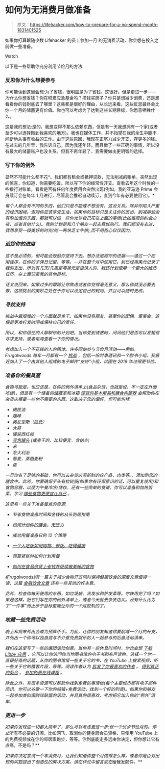 # 如何为无消费月做准备

> 原文：<https://lifehacker.com/how-to-prepare-for-a-no-spend-month-1831401525>

如果你打算跟随少数 Lifehacker 的员工参加一月 的无消费活动，你会想在投入之前做一些准备。

Watch

以下是一些帮助你充分利用节俭月的方法:

### 反思你为什么想要参与

你可能读到这里会想:为了省钱，很明显是为了省钱。这很好。但是更进一步——*为什么*你想省钱？你在积累应急基金吗？攒钱买房子？你只是想减少消费，还是想看看你的钱到底去了哪里？这些都是很好的理由，从长远来看，这些反思最终会比你一个月的储蓄更有价值。你也可以考虑为了达到这些长期目标，你愿意牺牲什么。

这是我的想法:是的，我想变得不那么依赖东西，但是有一天我想拥有一个家(或者至少可以选择搬到我喜欢的地方)。我也在媒体工作，并不指望在我的余生中能不间断地从事有收益的工作。由于这些原因，我现在正努力减少开支，存更多的钱。在过去的几年里，我告诉自己，因为我还年轻，而且做了一些正确的事情，所以没有最大的储蓄账户也没关系。但我不再年轻了，我需要做出更明智的选择。

### 写下你的例外

显然不可能什么都不花*。我们都有租金或抵押贷款，无法削减的账单，突然出现的惊喜，你知道，你需要吃饭。所以写下你的经常性开支。查看去年这个时候的一些银行对账单，看看是否有任何年度费用会突然出现(例如，我的亚马逊 Prime 会员续订会在每年 1 月进行，尽管我会推迟自动续订，直到今年有必要使用它)。*

*每个人都会有不同的东西，他们只是不能或不想没有。这没关系。除非你陷入严重的经济困境，否则你应该享受生活。如果你的目标只是关注你的支出，削减那些没有附加值的东西，那就可以做一些你允许自己花在上面的事情(比如每周的约会之夜，或者其他什么)。我的计划是和几个朋友一起去费城旅行。我们都没有去过，我想享受一段美好的时光(吃一两块芝士牛排),而不用担心仅仅因为。*

### ***追踪你的进度***

*这不是必须的，但可能会鼓励你坚持下去。想办法追踪你的进展——通过一个应用程序，在你的子弹日记里，等等。—并在整个月中使用它。我已经用美元记录了我的支出，所以有几天/几周是零美元是很诱人的，我还计划使用一个更大的纸质日历，在上面记录我的其他目标。*

*话又说回来，如果过多的跟踪让你焦虑或者你觉得毫无意义，那么你就没必要去做。这项挑战的美妙之处在于你可以设定自己的规则，并且可以随时更改。*

### ***寻找支持***

*挑战中最艰难的一个方面就是单干。如果你没有朋友，甚至你的配偶，董事会，这将是更难打发时间或保持自己的责任。*

*所以，和你信任的人聊聊你的计划吧。当你受到诱惑时，问问他们是否可以发短信寻求支持，或者每周查看一下你的情况。*

*考虑加入一个不花钱的人的团体。许多网站参与节俭月活动——例如，Frugalwoods 每年一月都有一个 [挑战](http://www.frugalwoods.com/2016/12/19/uber-frugal-month-the-ultimate-guide-to-saving-more-money-than-you-ever-thought-possible/) ，包括一份时事通讯和一个脸书小组。我最近加入了一个由其他人组成的电子邮件“支持”小组，试图在 2019 年过得更节俭。*

### *准备你的餐具室*

*食物可能是，也应该是，在你的例外清单上(食品杂货，也就是说，不一定在外面吃饭)，但是有一个储备的储藏室和冰箱 [便宜的基本用品和膳食构建器](https://twocents.lifehacker.com/how-to-save-money-on-groceries-1826922321) 会帮助你在杂货店挥霍一些你不需要的东西。这取决于您的偏好，但可能包括:*

*   *橄榄油*
*   *趣味*
*   *奥尼恩斯（姓氏）*
*   *大蒜*
*   *罐装西红柿*
*   *[豆角罐头](https://skillet.lifehacker.com/how-to-make-canned-beans-taste-amazing-1826919658) (或者干的，比较便宜，含钠少)*
*   *米*
*   *意大利面*
*   *藜麦，蒸粗麦粉*
*   *蛋*

*一旦你有了足够的基础，你可以去杂货店买新鲜的农产品，肉类等。，添加到您的膳食中。此外，你要确保手头有拉链袋(如果你有环保意识的话，可以重复使用)和食物容器，以便为午餐冷冻/储存，还有一些简单的食谱，你可以准备和加热饭菜。学习 [哪些食物更便宜让自己](https://skillet.lifehacker.com/which-foods-are-actually-cheaper-to-make-yourself-1826993507) 。*

*这里有一些关于准备餐点的资源:*

*   *节省食物准备时间和金钱的从头到尾指南*
*   *[如何计划你的膳食，无压力](https://lifehacker.com/how-to-plan-your-weekly-meals-stress-free-30791921)*
*   *成功用餐准备日的 12 个策略*

*   *[一个人吃饭如何购物、做饭、吃得健康](https://vitals.lifehacker.com/how-to-shop-cook-and-eat-healthy-when-eating-for-one-1749385732)*
*   *预算紧张时如何计划用餐*
*   *[如何在食品杂货上省钱并继续做美味的食物](https://lifehacker.com/how-to-save-money-on-groceries-and-keep-making-awesome-1442877348)*

*《Frugalwoods》有一篇关于减少食物开支同时保持健康饮食的深度文章值得一读，这篇 [金融饮食文章](https://thefinancialdiet.com/3-impossible-to-mess-up-meals-that-finally-got-me-cooking-for-the-first-time-at-27/) 还有一些其他的好主意。*

*此外，检查你每天使用的东西，如垃圾袋、洗发水和护发素等。你快用完了吗？如果是这样，把它们写在你的例外清单上，或者今天就去杂货店买。没有什么比为了“一件事”而止步于目标更能让你的一个月脱轨的了。*

### *收藏一些免费活动*

*晚上和周末外出会成为预算杀手。为此，让你的朋友知道你要削减一个月的开支，并列出一个你可以独自或与不介意免费娱乐的人一起参与的后备活动清单。*

*我们在这里写了一些的廉团活动创意。当你有一些休息时间时，你也会想 [下载 Libby 应用](https://lifehacker.com/five-best-audiobook-services-1688572545) ，它可以让你访问你当地图书馆的电子书和有声读物。选择一个你一直很好奇的话题，从你的图书馆借一些关于它的书，在 YouTube 上搜索视频，听一些关于它的播客片段，等等。阅读作者认为 [启发了你最喜欢的作者](https://lifehacker.com/make-your-own-family-tree-for-creative-inspiration-1829708944) 。 [得到真正的契合](https://lifehacker.com/get-fit-for-free-on-youtube-1112014949) 。 [参加免费在线课程](https://lifehacker.com/you-can-take-these-600-online-courses-for-free-1830066444) 。*

*除此之外，有很多资源可以帮助你找到免费的事情做(每个主要城市都有电子邮件简讯，你可以谷歌一下你的城镇+免费活动，找到一个好的列表)。如果你和朋友一起参加类似保龄球联盟的活动，并且真的很喜欢，考虑把它加入你的“例外”清单。*

### *更进一步*

*如果你发现这一切都太简单了，那么可以考虑更进一步:做一个优步节俭月的。停止*所有不必要的订阅，比如网飞，取消你的健身房会员资格，只使用 YouTube 上的免费视频或在你的邻居家跑步，等等。你到底能走多远由你决定，但你想让它有点痛，不是吗？**

*如果你决定尝试一个零消费月，让我们知道你整个月做得怎么样，或者你是否对出现的问题提出了创造性的解决方案。请在评论中留言或在*给我发邮件。**